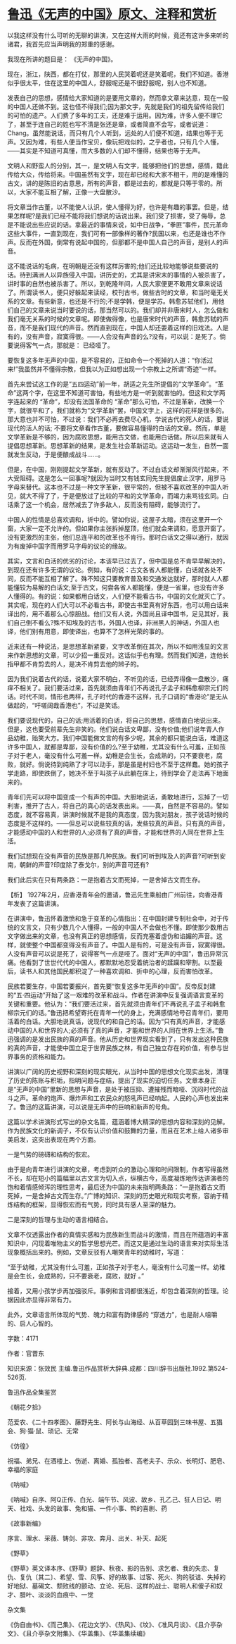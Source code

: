 # [鲁迅《无声的中国》原文、注释和赏析](https://www.vrrw.net/wx/9586.html)

以我这样没有什么可听的无聊的讲演，又在这样大雨的时候，竟还有这许多来听的诸君，我首先应当声明我的郑重的感谢。

我现在所讲的题目是： 《无声的中国》。

现在，浙江，陕西，都在打仗，那里的人民哭着呢还是笑着呢，我们不知道。香港似乎很太平，住在这里的中国人，舒服呢还是不很舒服呢，别人也不知道。

发表自己的思想，感情给大家知道的是要用文章的，然而拿文章来达意，现在一般的中国人还做不到。这也怪不得我们;因为那文字，先就是我们的祖先留传给我们的可怕的遗产。人们费了多年的工夫，还是难于运用。因为难，许多人便不理它了，甚至于连自己的姓也写不清是张还是章，或者简直不会写，或者说道：Chang。虽然能说话，而只有几个人听到，远处的人们便不知道，结果也等于无声。又因为难，有些人便当作宝贝，像玩把戏似的，之乎者也，只有几个人懂，——其实是不知道可真懂，而大多数的人们却不懂得，结果也等于无声。

文明人和野蛮人的分别，其一，是文明人有文字，能够把他们的思想，感情，籍此传给大众，传给将来。中国虽然有文字，现在却已经和大家不相干，用的是难懂的古文，讲的是陈旧的古意思，所有的声音，都是过去的，都就是只等于零的。所以，大家不能互相了解，正像一大盘散沙。

将文章当作古董，以不能使人认识，使人懂得为好，也许是有趣的事罢。但是，结果怎样呢?是我们已经不能将我们想说的话说出来。我们受了损害，受了侮辱，总是不能说出些应说的话。拿最近的事情来说，如中日战争，“拳匪”事件，民元革命这些大事件，一直到现在，我们可有一部像样的著作?民国以来，也还是谁也不作声。反而在外国，倒常有说起中国的，但那都不是中国人自己的声音，是别人的声音。

这不能说话的毛病，在明朝是还没有这样厉害的;他们还比较地能够说些要说的话。待到满洲人以异族侵入中国，讲历史的，尤其是讲宋末的事情的人被杀害了，讲时事的自然也被杀害了。所以，到乾隆年间，人民大家便更不敢用文章来说话了。所谓读书人，便只好躲起来读经，校刊古书，做些古时的文章，和当时毫无关系的文章。有些新意，也还是不行的;不是学韩，便是学苏。韩愈苏轼他们，用他们自己的文章来说当时要说的话，那当然可以的。我们却并非唐宋时人，怎么做和我们毫无关系的时候的文章呢。即使做得像，也是唐宋时代的声音，韩愈苏轼的声音，而不是我们现代的声音。然而直到现在，中国人却还耍着这样的旧戏法。人是有的，没有声音，寂寞得很。——人会没有声音的么?没有，可以说：是死了。倘要说得客气一点，那就是： 已经哑了。

要恢复这多年无声的中国，是不容易的，正如命令一个死掉的人道：“你活过来!”我虽然并不懂得宗教，但我以为正如想出现一个宗教上之所谓“奇迹”一样。

首先来尝试这工作的是“五四运动”前一年，胡适之先生所提倡的“文学革命”。“革命”这两个字，在这里不知道可害怕，有些地方是一听到就害怕的。但这和文学两字连起来的 “革命”，却没有法国革命的 “革命”那么可怕，不过是革新，改换一个字，就很平和了，我们就称为“文学革新”罢，中国文字上，这样的花样是很多的。那大意也并不可怕，不过说：我们不必再去费尽心机，学说古代的死人的话，要说现代的活人的话; 不要将文章看作古董，要做容易懂得的白话的文章。然而，单是文学革新是不够的，因为腐败思想，能用古文做，也能用白话做。所以后来就有人提倡思想革新。思想革新的结果，是发生社会革新运动。这运动一发生，自然一面就发生反动，于是便酿成战斗……。

但是，在中国，刚刚提起文学革新，就有反动了。不过白话文却渐渐风行起来，不大受阻碍。这是怎么一回事呢?就因为当时又有钱玄同先生提倡废止汉字，用罗马字母来替代。这本也不过是一种文字革新，很平常的，但被不喜欢改革的中国人听见，就大不得了了，于是便放过了比较的平和的文学革命，而竭力来骂钱玄同。白话乘了这一个机会，居然减去了许多敌人，反而没有阻碍，能够流行了。

中国人的性情是总喜欢调和，折中的。譬如你说，这屋子太暗，须在这里开一个窗，大家一定不允许的。但如果你主张拆掉屋顶，他们就会来调和，愿意开窗了。没有更激烈的主张，他们总连平和的改革也不肯行。那时白话文之得以通行，就因为有废掉中国字而用罗马字母的议论的缘故。

其实，文言和白活的优劣的讨论，本该早已过去了，但中国是总不肯早早解决的，到现在还有许多无谓的议论。例如，有的说：古文各省人都能懂，白话就各处不同，反而不能互相了解了。殊不知这只要教育普及和交通发达就好，那时就人人都能懂较为易解的白话文;至于古文，何尝各省人都能懂，便是一省里，也没有许多人懂得的。有的说：如果都用白话文，人们便不能看古书，中国的文化就灭亡了。其实呢，现在的人们大可以不必看古书，即使古书里真有好东西，也可以用白话来译出的，用不着那么心惊胆战。他们又有人说，外国尚且译中国书，足见其好，我们自己倒不看么?殊不知埃及的古书，外国人也译，非洲黑人的神话，外国人也译，他们别有用意，即使译出，也算不了怎样光荣的事的。

近来还有一种说法，是思想革新紧要，文字改革倒在其次，所以不如用浅显的文言来作新思想的文章，可以少招一重反对。这话似乎也有理。然而我们知道，连他长指甲都不肯剪去的人，是决不肯剪去他的辫子的。

因为我们说着古代的话，说着大家不明白，不听见的话，已经弄得像一盘散沙，痛痒不相关了。我们要活过来，首先就须由青年们不再说孔子孟子和韩愈柳宗元们的话。时代不同，情形也两样，孔子时代的香港不这样，孔子口调的“香港论”是无从做起的，“吁嗟阔哉香港也”，不过是笑话。

我们要说现代的，自己的话;用活着的白话，将自己的思想，感情直白地说出来。但是，这也要受前辈先生非笑的。他们说白话文卑鄙，没有价值;他们说年青人作品幼稚，贻笑大方。我们中国能做文言的有多少呢，其余的都只能说白话，难道这许多中国人，就都是卑鄙，没有价值的么?至于幼稚，尤其没有什么可羞，正如孩子对于老人，毫没有什么可羞一样。幼稚是会生长，会成熟的，只不要衰老，腐败，就好。倘说待到纯熟了才可以动手，那是虽是村妇也不至于这样蠢。她的孩子学走路，即使跌倒了，她决不至于叫孩子从此躺在床上，待到学会了走法再下地面来的。

青年们先可以将中国变成一个有声的中国。大胆地说话，勇敢地进行，忘掉了一切利害，推开了古人，将自己的真心的话发表出来。——真，自然是不容易的。譬如态度，就不容易真，讲演时候就不是我的真态度，因为我对朋友，孩子说话时候的态度是不这样的。——但总可以说些较真的话，发些较真的声音。只有真的声音，才能感动中国的人和世界的人;必须有了真的声音，才能和世界的人同在世界上生活。

我们试想现在没有声音的民族是那几种民族。我们可听到埃及人的声音?可听到安南，朝鲜的声音?印度除了泰戈尔，别的声音可还有?

我们此后实在只有两条路：一是抱着古文而死掉，一是舍掉古文而生存。



【析】 1927年2月，应香港青年会的邀请，鲁迅先生乘船由广州前往，向香港青年发表了这篇讲演。

在讲演中，鲁迅怀着激愤和急于变革的心情指出：在中国封建专制社会中，对于传统的文言文，只有少数几个人懂得，一般的中国人不会做也不懂。即使那少数用古文字做出来的文章，也没有真正的思想感情，反而充塞着虚伪和谄媚的声音。这样，就使整个中国都变得没有声音了。中国人是有的，可是没有声音，寂寞得很。人没有声音可以说是死了，说得客气一点是哑了。面对“无声的中国”，鲁迅异常沉痛。他看到了世世代代的中国人，都默默地忍受着统治者的蹂躏和宰割。以至最后，读书人和其他国民都积淀了一种喜欢调和、折中的心理，反而害怕改革。

民族若要生存，中国若要振兴，首先要“恢复这多年无声的中国”。反帝反封建的“五·四运动”开始了这一艰难的改革和战斗。作者在讲演中反复强调语言变革的关键和重要。他认为：“我们要活过来，首先就须由青年们不再说孔子孟子和韩愈柳宗元们的话。”鲁迅把希望寄托在青年一代的身上，充满感情地号召青年们，要用活着的白话。大胆地说真话，说现代的和自己的话。因为“只有真的声音，才能感动中国的人和世界的人;必须有了真的声音，才能和世界的人同在世界上生活。”鲁迅强调的是发出民族的真的声音。他从历史和世界现实看到了，只有发出这种民族的真的声音，才能使中国立足于世界民族之林，有自己独立存在的价值，有参与世界事务的资格和能力。

讲演以广阔的历史视野和深刻的现实眼光，从当时中国的思想文化现实出发，清理了历史的陈账与积垢，指明问题与症结，提出了现实的迫切任务。文章本身正是“无声的中国”里新的思想与声音，是处于被压抑、遭摧残而暗哑、沉闷时代的战斗之声。革命的炮声、爆炸声和工农民众的怒吼声已经响起。人民的心声也发出来了。鲁迅的这篇讲演，可以说是无声中的巨响和新声的号角。

这篇以学术讲演形式写出的杂文名篇，蕴涵着博大精深的思想内容和深刻的见解。作为民族文化的新调子，不仅有认识价值和鼓舞的力量，而且在艺术上给人诸多审美启发，这突出表现在两个方面。

一是气势的磅礴和结构的恢宏。

由于是向青年进行讲演的文章，考虑到听众的激动心理和时间限制，作者写得虽然不长，却在短小的篇幅里以古文言为切入点，纵横古今，高度凝炼地传达讲演者的饱和着情感倾泻的理性思考，最后还为中国的未来指明两条路：“一是抱着古文而死掉，一是舍掉古文而生存。”广博的知识、深刻的历史眼光和现实考察，容纳于精炼结构的框架，显得恢宏而有气势，同时具有感人至深的魅力。

二是深刻的哲理与生动的语言相结合。

文章不仅透露出作者的真情实感和为民族新生而战斗的激情，而且在所蕴涵的丰富知识中，闪现着唯物主义的哲学思想光芒。而这又是通过生动的语言来对实际生活现象概括出来的。例如，文章反驳有人嘲笑青年的幼稚时，写道：

“至于幼稚，尤其没有什么可羞，正如孩子对于老人，毫没有什么可羞一样。幼稚是会生长，会成熟的，只不要衰老，腐败，就好 。”

接着，又用小孩学步再加强驳斥。事例和言词都很浅近，却包含着深刻的哲理。论据因此亦显得非常有力。

此外，文章语言所体现的气势、魄力和富有韵律感的 “穿透力”，也是耐人咀嚼的、启人心智的。

字数：4171

作者：官晋东

知识来源：张效民 主编.鲁迅作品赏析大辞典.成都：四川辞书出版社.1992.第524-526页.

鲁迅作品全集鉴赏

《朝花夕拾》

范爱农、《二十四孝图》、藤野先生、阿长与山海经、从百草园到三味书屋、五猖会、狗·猫·鼠、琐记、无常

《仿徨》

祝福、弟兄、在酒楼上、伤逝、离婚、孤独者、高老夫子、示众、长明灯、肥皂、幸福的家庭

《呐喊》

《呐喊》自序、阿Q正传、白光、端午节、风波、故乡、孔乙己、狂人日记、明天、社戏、头发的故事、兔和猫、一件小事、鸭的喜剧、药

《故事新编》

序言、理水、采薇、铸剑、非攻、奔月、出关、补天、起死

《野草》

《野草》英文译本序、《野草》题辞、秋夜、影的告别、求乞者、我的失恋、复仇、复仇〔其二〕、希望、雪、风筝、好的故事、过客、死火、狗的驳诘、失掉的好地狱、墓碣文、颓败线的颤动、立论、死后、这样的战士、聪明人和傻子和奴才、腊叶、淡淡的血痕中、一觉

杂文集

《伪自由书》、《而己集》、《花边文学》、《热风》、《坟》、《准风月谈》、《且介亭杂文》、《且介亭杂文附集》、《华盖集》、《华盖集续编》

